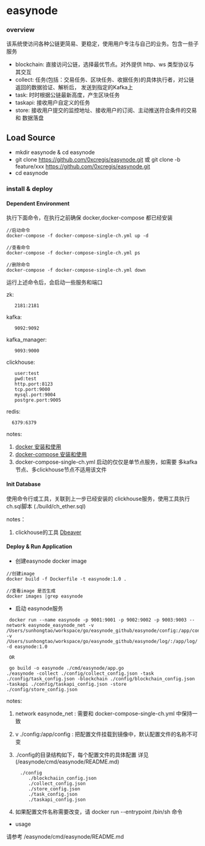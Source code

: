 # easynode

### overview
该系统使访问各种公链更简易、更稳定，使用用户专注与自己的业务。包含一些子服务

 - blockchain: 直接访问公链，选择最优节点。对外提供 http、ws 类型协议与其交互
 - collect: 任务(包括：交易任务、区块任务、收据任务)的具体执行者，对公链返回的数据验证、解析后，
 发送到指定的Kafka上
 - task: 时时根据公链最新高度，产生区块任务
 - taskapi: 接收用户自定义的任务
 - store: 接收用户提交的监控地址、接收用户的订阅、主动推送符合条件的交易 和 数据落盘

## Load Source

- mkdir easynode & cd easynode
- git clone https://github.com/0xcregis/easynode.git 或 git clone -b feature/xxx https://github.com/0xcregis/easynode.git
- cd easynode

### install & deploy

 ####  Dependent Environment
   
   执行下面命令，在执行之前确保 docker,docker-compose 都已经安装

   ``````
   //启动命令
   docker-compose -f docker-compose-single-ch.yml up -d
   
   //查看命令
   docker-compose -f docker-compose-single-ch.yml ps
     
   //删除命令
   docker-compose -f docker-compose-single-ch.yml down  

   ``````
   
 运行上述命令后，会启动一些服务和端口
  
   zk: 

       2181:2181
   kafka:

       9092:9092
   kafka_manager:

       9093:9000
   clickhouse:
     
       user:test
       pwd:test
       http.port:8123
       tcp.port:9000
       mysql.port:9004
       postgre.port:9005

   redis:

      6379:6379

 notes:

  1. [docker 安装和使用](https://docs.docker.com/get-docker/)
  2. [docker-compose 安装和使用](https://docs.docker.com/compose/)
  3. docker-compose-single-ch.yml 启动的仅仅是单节点服务，如需要 多kafka 节点、多clickhouse节点不适用该文件
   
 #### Init Database

   使用命令行或工具，关联到上一步已经安装的 clickhouse服务，使用工具执行ch.sql脚本
   (./build/ch_ether.sql) 

   notes：
 
  1. clickhouse的工具 [Dbeaver](https://dbeaver.io/download/)

 #### Deploy & Run Application

   - 创建easynode docker image
  
   ``````
   //创建image
   docker build -f Dockerfile -t easynode:1.0 . 
   
   //查看image 是否生成
   docker images |grep easynode
   
   ``````
   - 启动 easynode服务
   
   ``````
    docker run --name easynode -p 9001:9001 -p 9002:9002 -p 9003:9003 --network easynode_easynode_net -v /Users/sunhongtao/workspace/go/easynode_github/easynode/config:/app/config/ -v /Users/sunhongtao/workspace/go/easynode_github/easynode/log/:/app/log/ -d easynode:1.0
  
    OR
    
    go build -o easynode ./cmd/easynode/app.go
   ./easynode -collect ./config/collect_config.json -task ./config/task_config.json -blockchain ./config/blockchain_config.json -taskapi ./config/taskapi_config.json -store ./config/store_config.json

  ``````

   notes:

   1. network easynode_net : 需要和 docker-compose-single-ch.yml 中保持一致
    
   2. v ./config:/app/config : 把配置文件挂载到镜像中，默认配置文件的名称不可变

   3. ./config的目录结构如下，每个配置文件的具体配置 详见 (/easynode/cmd/easynode/README.md) 

  ``````
       ./config
          ./blockchaiin_config.json
          ./collect_config.json
          ./store_config.json
          ./task_config.json
          ./taskapi_config.json

   ``````
    
   4. 如果配置文件名称需要改变，请 docker run --entrypoint /bin/sh 命令

 - usage
 
请参考 /easynode/cmd/easynode/README.md


 